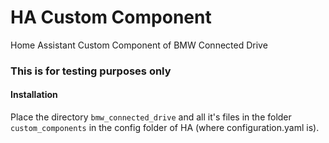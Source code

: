 # HA Custom Component
Home Assistant Custom Component of BMW Connected Drive

### This is for testing purposes only

#### Installation
Place the directory `bmw_connected_drive` and all it's files in the folder `custom_components` in the config folder of HA (where configuration.yaml is).
